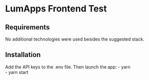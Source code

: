 # LumApps Frontend Test


## Requirements

No additional technologies were used besides the suggested stack.

## Installation

Add the API keys to the .env file. 
Then launch the app:
    - yarn    
    - yarn start
